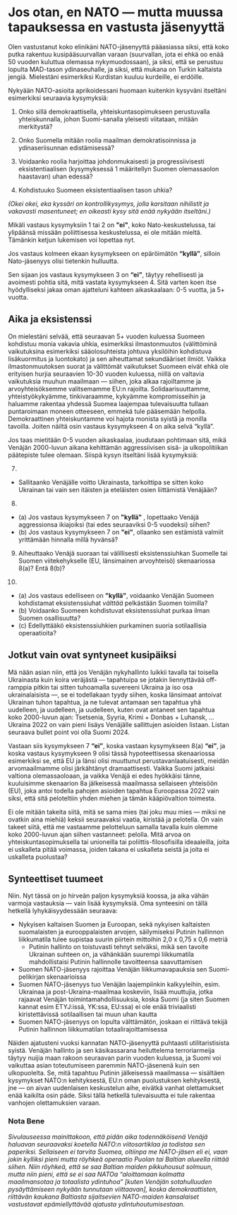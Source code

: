 # Jos otan, en NATO — mutta muussa tapauksessa en vastusta jäsenyyttä


Olen vastustanut koko elinikäni NATO-jäsenyyttä pääasiassa siksi, että koko putka rakentuu kusipääsuurvallan varaan (suurvallan, jota ei ehkä oo enää 50 vuoden kuluttua olemassa nykymuodossaan), ja siksi, että se perustuu lopulta MAD-tason ydinaseuhalle, ja siksi, että mukana on Turkin kaltaista jengiä. Mielestäni esimerkiksi Kurdistan kuuluu kurdeille, ei erdöille.

Nykyään NATO-asioita aprikoidessani huomaan kuitenkin kysyväni itseltäni esimerkiksi seuraavia kysymyksiä:

1. Onko sillä demokraattisella, yhteiskuntasopimukseen perustuvalla yhteiskunnalla, johon Suomi-sanalla yleisesti viitataan, mitään merkitystä?

2. Onko Suomella mitään roolia maailman demokratisoinnissa ja ydinaseriisunnan edistämisessä?

3. Voidaanko roolia harjoittaa johdonmukaisesti ja progressiivisesti eksistentiaalisen (kysymyksessä 1 määritellyn Suomen olemassaolon haastavan) uhan edessä?

4. Kohdistuuko Suomeen eksistentiaalisen tason uhkia?

_(Okei okei, eka kyssäri on kontrollikysymys, jolla karsitaan nihilistit ja vakavasti masentuneet; en oikeasti kysy sitä enää nykyään itseltäni.)_

Mikäli vastaus kysymyksiin 1 tai 2 on **"ei"**, koko Nato-keskustelussa, tai ylipäänsä missään poliittisessa keskustelussa, ei ole mitään mieltä. Tämänkin ketjun lukemisen voi lopettaa nyt.

Jos vastaus kolmeen ekaan kysymykseen on epäröimätön **“kyllä”**, silloin Nato-jäsenyys olisi tietenkin hulluutta.

Sen sijaan jos vastaus kysymykseen 3 on **“ei”**, täytyy rehellisesti ja avoimesti pohtia sitä, mitä vastata kysymykseen 4. Sitä varten koen itse hyödylliseksi jakaa oman ajatteluni kahteen aikaskaalaan: 0-5 vuotta, ja 5+ vuotta.

## Aika ja eksistenssi

On mielestäni selvää, että seuraavan 5+ vuoden kuluessa Suomeen kohdistuu monia vakavia uhkia, esimerkiksi ilmastonmuutos (välittöminä vaikutuksina esimerkiksi sääolosuhteista johtuva yksilöihin kohdistuva lisäkuormitus ja luontokato) ja sen aiheuttamat sekundääriset ilmiöt. Vaikka ilmastonmuutoksen suorat ja välittömät vaikutukset Suomeen eivät ehkä ole erityisen hurjia seuraavien 10-30 vuoden kuluessa, niillä on valtavia vaikutuksia muuhun maailmaan — siihen, joka alkaa rajoiltamme ja arvoyhteisöksemme valitsemamme EU:n rajoilta. Solidaarisuuttamme, yhteistyökykyämme, tinkivaraamme, kykyämme kompromisseihin ja haluamme rakentaa yhdessä Suomea laajempaa tulevaisuutta tullaan puntaroimaan moneen otteeseen, emmekä tule pääsemään helpolla. Demokraattinen yhteiskuntamme voi hajota monista syistä ja monilla tavoilla. Joiten näiltä osin vastaus kysymykseen 4 on aika selvä “kyllä”.

Jos taas mietitään 0-5 vuoden aikaskaalaa, joudutaan pohtimaan sitä, mikä Venäjän 2000-luvun aikana kehittämän aggressiivisen sisä- ja ulkopolitiikan päätepiste tulee olemaan. Siispä kysyn itseltäni lisää kysymyksiä:

7.
 * Sallitaanko Venäjälle voitto Ukrainasta, tarkoittipa se sitten koko Ukrainan tai vain sen itäisten ja eteläisten osien liittämistä Venäjään?

8.
 * (a) Jos vastaus kysymykseen 7 on **"kyllä"** , lopettaako Venäjä aggressionsa ikiajoiksi (tai edes seuraaviksi 0-5 vuodeksi) siihen?
 * (b) Jos vastaus kysymykseen 7 on **"ei"**, ollaanko sen estämistä valmiit yrittämään hinnalla millä hyvänsä?

9. Aiheuttaako Venäjä suoraan tai välillisesti eksistenssiuhkan Suomelle tai Suomen viitekehykselle (EU, länsimainen arvoyhteisö) skenaariossa 8(a)? Entä 8(b)?

10.
 * (a) Jos vastaus edelliseen on **"kyllä"**, voidaanko Venäjän Suomeen kohdistamat eksistenssiuhat _välttää_ pelkästään Suomen toimilla?
 * (b) Voidaanko Suomeen kohdistuvat eksistenssiuhat purkaa ilman Suomen osallisuutta?
 * (c) Edellyttääkö eksistenssiuhkien purkaminen suoria sotilaallisia operaatioita?


## Jotkut vain ovat syntyneet kusipäiksi

Mä nään asian niin, että jos Venäjän nykyhallinto luikkii tavalla tai toisella Ukrainasta kuin koira veräjästä — tapahtuipa se jotakin liennyttävää off-ramppia pitkin tai sitten tuhoamalla suvereeni Ukraina ja iso osa ukrainalaisista —, se ei todellakaan tyydy siihen, koska länsimaat antoivat Ukrainan tuhon tapahtua, ja ne tulevat antamaan sen tapahtua yhä uudelleen, ja uudelleen, ja uudelleen, kuten ovat antaneet sen tapahtua koko 2000-luvun ajan: Tsetsenia, Syyria, Krimi + Donbas + Luhansk, … Ukraina 2022 on vain pieni lisäys Venäjälle sallittujen asioiden listaan. Listan seuraava bullet point voi olla Suomi 2024.

Vastaan siis kysymykseen 7 **“ei”**, koska vastaan kysymykseen 8(a) **“ei”**, ja koska vastaus kysymykseen 9 olisi tässä hypoteettisessa skenaariossa esimerkiksi se, että EU ja länsi olisi muuttunut perustavanlaatuisesti, meidän arvomaailmamme olisi järkähtänyt dramaattisesti. Vaikka Suomi jatkaisi valtiona olemassaoloaan, ja vaikka Venäjä ei edes hyökkäisi tänne, kuuluisimme skenaarion 8a jälkeisessä maailmassa sellaiseen yhteisöön (EU), joka antoi todella pahojen asioiden tapahtua Euroopassa 2022 vain siksi, että sitä peloteltiin yhden miehen ja tämän kääpiövaltion toimesta.

Ei ole mitään takeita siitä, mitä se sama mies (tai joku muu mies — miksi ne ovatkin aina miehiä) keksii seuraavaksi vaatia, kiristää ja pelotella. On vain takeet siitä, että me vastaamme pelotteluun samalla tavalla kuin olemme koko 2000-luvun ajan siihen vastanneet: pelolla. Mitä arvoa on yhteiskuntasopimuksella tai unioneilla tai poliittis-filosofisilla ideaaleilla, joita ei uskalleta pitää voimassa, joiden takana ei uskalleta seistä ja joita ei uskalleta puolustaa?

## Synteettiset tuumeet

Niin. Nyt tässä on jo hirveän paljon kysymyksiä koossa, ja aika vähän varmoja vastauksia — vain lisää kysymyksiä. Oma synteesini on tällä hetkellä lyhykäisyydessään seuraava:
- Nykyisen kaltaisen Suomen ja Euroopan, sekä nykyisen kaltaisten suomalaisten ja eurooppalaisten arvojen, säilymiseksi Putinin hallinnon liikkumatila tulee supistaa suurin piirtein mittoihin 2,0 x 0,75 x 0,6 metriä
   - Putinin hallinto on toistuvasti tehnyt selväksi, mikä sen tavoite Ukrainan suhteen on, ja vähänkään suurempi liikkumatila mahdollistaisi Putinin hallinnolle tavoitteensa saavuttamisen
- Suomen NATO-jäsenyys rajoittaa Venäjän liikkumavapauksia sen Suomi-pelikirjan skenaarioissa
- Suomen NATO-jäsenyys tuo Venäjän laajempiinkin kalkyyleihin, esim. Ukrainaa ja post-Ukraina-maailmaa koskeviin, lisää muuttujia, jotka rajaavat Venäjän toimintamahdollisuuksia, koska Suomi (ja siten Suomen kannat esim ETYJ:issä, YK:ssa, EU:ssa) ei ole enää triviaalisti kiristettävissä sotilaallisen tai muun uhan kautta
- Suomen NATO-jäsenyys on lopulta välttämätön, joskaan ei riittävä tekijä Putinin hallinnon liikkumatilan totaalirajoittamisessa

Näiden ajatusteni vuoksi kannatan NATO-jäsenyyttä puhtaasti utilitaristisista syistä. Venäjän hallinto ja sen käsikassarana heiluttelema terroriarmeija täytyy nuijia maan rakoon seuraavan parin vuoden kuluessa, ja Suomi voi vaikuttaa asian toteutumiseen paremmin NATO-jäsenenä kuin sen ulkopuolelta. Se, mitä tapahtuu Putinin jälkeisessä maailmassa — sisältäen kysymykset NATO:n kehityksestä, EU:n oman puolustuksen kehityksestä, jne — on aivan uudenlaisen keskustelun aihe, eivätkä vanhat olettamukset enää kaikilta osin päde. Siksi tällä hetkellä tulevaisuutta ei tule rakentaa vanhojen olettamuksien varaan.

### Nota Bene
_Sivulauseessa mainittakoon, että pidän aika todennäköisenä Venäjä haluavan seuraavaksi koetella NATO:n viitosartiklaa ja todistaa sen paperiksi. Sellaiseen ei tarvita Suomea, oltiinpa me NATO-jäsen eli ei, vaan jokin kylliksi pieni mutta röyhkeä operaatio Puolan tai Baltian alueella riittää siihen. Niin röyhkeä, että se saa Baltian maiden pikkuhousut solmuun, mutta niin pieni, että se ei saa NATOa “aloittamaan kolmatta maailmansotaa ja totaalista ydintuhoa” [kuten Venäjän sotahulluuden pysäyttämiseen nykyään tunnutaan viittaavan], koska demokraattisten, riittävän kaukana Baltiasta sijaitsevien NATO-maiden kansalaiset vastustavat epämiellyttävää ajatusta ydintuhoutumisestaan._
